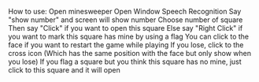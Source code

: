 How to use:
  Open minesweeper
  Open Window Speech Recognition
  Say "show number" and screen will show number
  Choose number of square 
    Then say "Click" if you want to open this square
    Else say "Right Click" if you want to mark this square has mine by using a flag
  You can click to the face if you want to restart the game while playing
  If you lose, click to the cross icon (Which has the same position with the face but only show when you lose)
  If you flag a square but you think this square has no mine, just click to this square and it will open
